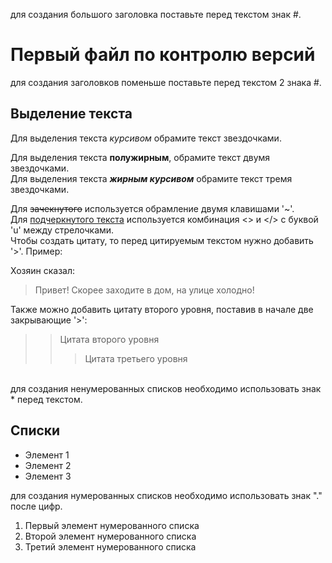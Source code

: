 для создания большого заголовка поставьте перед текстом знак #.
# Первый файл по контролю версий
для создания заголовков поменьше поставьте перед текстом 2 знака #.
## Выделение текста

Для выделения текста *курсивом* обрамите текст звездочками.

Для выделения текста **полужирным**, обрамите текст двумя звездочками.\
Для выделения текста ***жирным курсивом*** обрамите текст тремя звездочками.

Для ~~зачекнутого~~ используется обрамление двумя клавишами '~'.\
Для <u>подчеркнутого текста</u> используется комбинация <> и </> с буквой 'u' между стрелочками.  
Чтобы создать цитату, то перед цитируемым текстом нужно добавить '>'. Пример:

Хозяин сказал:
> Привет! Скорее заходите в дом, на улице холодно!

Также можно добавить цитату второго уровня, поставив в начале две закрывающие '>':
>> Цитата второго уровня
>>> Цитата третьего уровня

\
для создания ненумерованных списков необходимо использовать знак * перед текстом.
 ## Списки
* Элемент 1
* Элемент 2
* Элемент 3

для создания нумерованных списков необходимо использовать знак "." после цифр.


1. Первый элемент нумерованного списка
2. Второй элемент нумерованного списка
3. Третий элемент нумерованного списка


